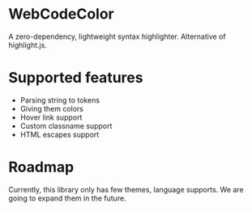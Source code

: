 # WebCodeColor
A zero-dependency, lightweight syntax highlighter. Alternative of highlight.js.

# Supported features
- Parsing string to tokens
- Giving them colors
- Hover link support
- Custom classname support
- HTML escapes support

# Roadmap
Currently, this library only has few themes, language supports.
We are going to expand them in the future.
